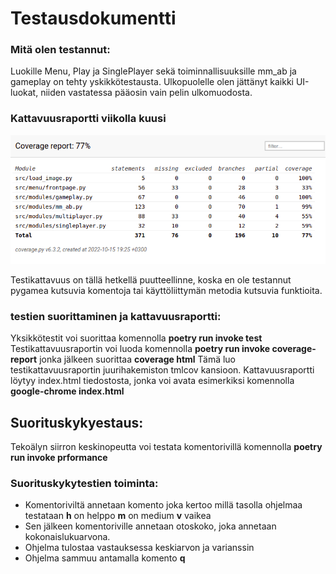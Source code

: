 # Testausdokumentti

### Mitä olen testannut:

Luokille Menu, Play ja SinglePlayer sekä toiminnallisuuksille mm_ab ja gameplay on tehty yskikkötestausta. Ulkopuolelle olen jättänyt kaikki UI-luokat, niiden vastatessa pääosin vain pelin ulkomuodosta.

### Kattavuusraportti viikolla kuusi
![coverage](https://github.com/seppaemi/tiralabra-s2022/blob/main/Dokumentaatio/kuvat/coverage_week_six.png)

Testikattavuus on tällä hetkellä puutteellinne, koska en ole testannut pygamea kutsuvia komentoja tai käyttöliittymän metodia kutsuvia funktioita.

### testien suorittaminen ja kattavuusraportti:
Yksikkötestit voi suorittaa komennolla **poetry run invoke test**
Testikattavuusraportin voi luoda komennolla **poetry run invoke coverage-report**
jonka jälkeen suorittaa **coverage html**
Tämä luo testikattavuusraportin juurihakemiston tmlcov kansioon. Kattavuusraportti löytyy index.html tiedostosta, jonka voi avata esimerkiksi komennolla **google-chrome index.html**

## Suorituskykyestaus:
Tekoälyn siirron keskinopeutta voi testata komentorivillä komennolla **poetry run invoke prformance**
### Suorituskykytestien toiminta:
- Komentoriviltä annetaan komento joka kertoo millä tasolla ohjelmaa testataan
**h** on helppo
**m** on medium
**v** vaikea
- Sen jälkeen komentoriville annetaan otoskoko, joka annetaan kokonaislukuarvona.
- Ohjelma tulostaa vastauksessa keskiarvon ja varianssin
- Ohjelma sammuu antamalla komento **q**
